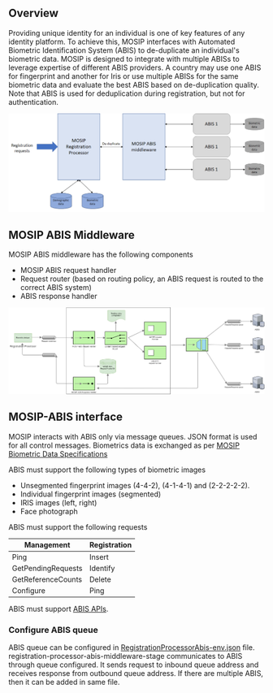 ## Overview

Providing unique identity for an individual is one of key features of any identity platform.  To achieve this, MOSIP interfaces with Automated Biometric Identification System (ABIS) to de-duplicate an individual's biometric data. MOSIP is designed to integrate with multiple ABISs to leverage expertise of different ABIS providers. A country may use one ABIS for fingerprint and another for Iris or use multiple ABISs for the same biometric data and evaluate the best ABIS based on de-duplication quality.  Note that ABIS is used for deduplication during registration, but not for authentication.

![](_images/arch_diagrams/ABIS_middleware.png)

## MOSIP ABIS Middleware
MOSIP ABIS middleware has the following components
- MOSIP ABIS request handler 
- Request router (based on routing policy, an ABIS request is routed to the correct ABIS system)
- ABIS response handler

![MOSIP ABIS Middleware](_images/arch_diagrams/MOSIP_ABIS_middleware.png)

## MOSIP-ABIS interface
MOSIP interacts with ABIS only via message queues.  JSON format is used for all control messages.  Biometrics data is exchanged as per [MOSIP Biometric Data Specifications](MOSIP-Biometric-Data-Specifications.md) 

ABIS must support the following types of biometric images
* Unsegmented fingerprint images (4-4-2), (4-1-4-1) and (2-2-2-2-2).
* Individual fingerprint images (segmented)
* IRIS images (left, right)
* Face photograph

ABIS must support the following requests

Management | Registration
-----------|-------------
Ping   | Insert
GetPendingRequests      | Identify
GetReferenceCounts      | Delete
Configure| Ping

ABIS must support  [ABIS APIs](ABIS-APIs.md).

### Configure ABIS queue
ABIS queue can be configured in [RegistrationProcessorAbis-env.json](https://github.com/mosip/mosip-config/blob/master/config-templates/RegistrationProcessorAbis-env.json) file. registration-processor-abis-middleware-stage communicates to ABIS through queue configured. It sends request to inbound queue address and receives response from outbound queue address. If there are multiple ABIS, then it can be added in same file.
